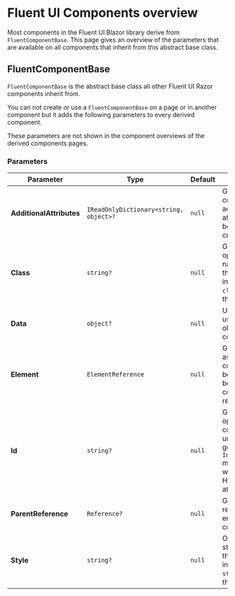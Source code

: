 # Fluent UI Components overview

Most components in the Fluent UI Blazor library derive from `FluentComponentBase`. This page gives an overview of the parameters that are available on all components that inherit from this abstract base class.

## FluentComponentBase

`FluentComponentBase` is the abstract base class all other Fluent UI Razor components inherit from.

You can not create or use a `FluentComponentBase` on a page or in another component but it adds the following parameters to every derived component.

These parameters are not shown in the component overviews of the derived components pages.

### Parameters

| Parameter | Type | Default | Description |
| --- | --- | --- | --- |
| **AdditionalAttributes** | `IReadOnlyDictionary<string, object>?` | `null` | Gets or sets a collection of additional attributes that will be applied to the created element. |
| **Class** | `string?` | `null` | Gets or sets optional CSS class names. If given, these will be included in the `class` attribute of the component. |
| **Data** | `object?` | `null` | Used to attach any user defined data object to the component. |
| **Element** | `ElementReference` | `null` | Gets or sets the associated web component. May be `null` if accessed before the component is rendered. |
| **Id** | `string?` | `null` | Gets or sets an optional Id for the component. A unique id can be generated with the `Identifier.NewId()` method. The value will be used as the HTML global `id` attribute. |
| **ParentReference** | `Reference?` | `null` | Gets or sets a reference to the enclosing component. |
| **Style** | `string?` | `null` | Optional in-line styles. If given, these will be included in the `style` attribute of the component. |